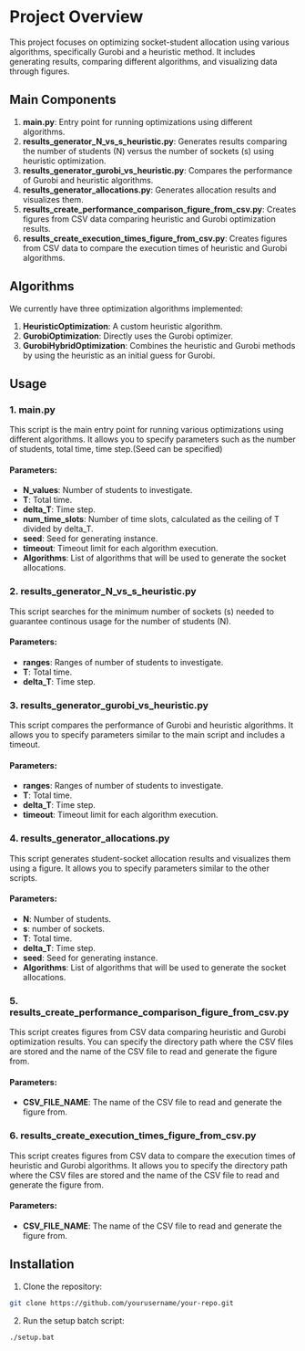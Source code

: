 # Project Overview
This project focuses on optimizing socket-student allocation using various algorithms, specifically Gurobi and a heuristic method. It includes generating results, comparing different algorithms, and visualizing data through figures.

## Main Components
1. **main.py**: Entry point for running optimizations using different algorithms.
2. **results_generator_N_vs_s_heuristic.py**: Generates results comparing the number of students (N) versus the number of sockets (s) using heuristic optimization.
3. **results_generator_gurobi_vs_heuristic.py**: Compares the performance of Gurobi and heuristic algorithms.
4. **results_generator_allocations.py**: Generates allocation results and visualizes them.
5. **results_create_performance_comparison_figure_from_csv.py**: Creates figures from CSV data comparing heuristic and Gurobi optimization results.
6. **results_create_execution_times_figure_from_csv.py**: Creates figures from CSV data to compare the execution times of heuristic and Gurobi algorithms.

## Algorithms
We currently have three optimization algorithms implemented:

1. **HeuristicOptimization**: A custom heuristic algorithm.
2. **GurobiOptimization**: Directly uses the Gurobi optimizer.
3. **GurobiHybridOptimization**: Combines the heuristic and Gurobi methods by using the heuristic as an initial guess for Gurobi.

## Usage

### 1. main.py
This script is the main entry point for running various optimizations using different algorithms. It allows you to specify parameters such as the number of students, total time, time step.(Seed can be specified)

#### Parameters:
- **N_values**: Number of students to investigate.
- **T**: Total time.
- **delta_T**: Time step.
- **num_time_slots**: Number of time slots, calculated as the ceiling of T divided by delta_T.
- **seed**: Seed for generating instance.
- **timeout**: Timeout limit for each algorithm execution.
- **Algorithms**: List of algorithms that will be used to generate the socket allocations.

### 2. results_generator_N_vs_s_heuristic.py
This script searches for the minimum number of sockets (s) needed to guarantee continous usage for the number of students (N).

#### Parameters:
- **ranges**: Ranges of number of students to investigate.
- **T**: Total time.
- **delta_T**: Time step.

### 3. results_generator_gurobi_vs_heuristic.py
This script compares the performance of Gurobi and heuristic algorithms. It allows you to specify parameters similar to the main script and includes a timeout.

#### Parameters:
- **ranges**: Ranges of number of students to investigate.
- **T**: Total time.
- **delta_T**: Time step.
- **timeout**: Timeout limit for each algorithm execution.

### 4. results_generator_allocations.py
This script generates student-socket allocation results and visualizes them using a figure. It allows you to specify parameters similar to the other scripts.

#### Parameters:
- **N**: Number of students.
- **s**: number of sockets.
- **T**: Total time.
- **delta_T**: Time step.
- **seed**: Seed for generating instance.
- **Algorithms**: List of algorithms that will be used to generate the socket allocations.

### 5. results_create_performance_comparison_figure_from_csv.py
This script creates figures from CSV data comparing heuristic and Gurobi optimization results. You can specify the directory path where the CSV files are stored and the name of the CSV file to read and generate the figure from.

#### Parameters:
- **CSV_FILE_NAME**: The name of the CSV file to read and generate the figure from.

### 6. results_create_execution_times_figure_from_csv.py
This script creates figures from CSV data to compare the execution times of heuristic and Gurobi algorithms. It allows you to specify the directory path where the CSV files are stored and the name of the CSV file to read and generate the figure from.

#### Parameters:
- **CSV_FILE_NAME**: The name of the CSV file to read and generate the figure from.

## Installation
1. Clone the repository:
```sh
git clone https://github.com/yourusername/your-repo.git

```
2. Run the setup batch script:
```sh
./setup.bat
```